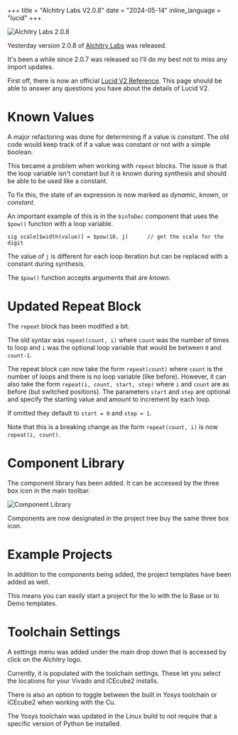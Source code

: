 +++
title = "Alchitry Labs V2.0.8"
date = "2024-05-14"
inline_language = "lucid"
+++

![Alchitry Labs 2.0.8](https://cdn.alchitry.com/labs-v2/alchitry-labs-2.0.8-preview.gif)

Yesterday version 2.0.8 of [Alchitry Labs](@/alchitry-labs.md) was released.

It's been a while since 2.0.7 was released so I'll do my best not to miss any import updates.

First off, there is now an official [Lucid V2 Reference](@/tutorials/lucid-reference.md). This page should be able to answer any questions you have about the details of Lucid V2.

# Known Values

A major refactoring was done for determining if a value is _constant_. The old code would keep track of if a value was constant or not with a simple boolean.

This became a problem when working with `repeat` blocks. The issue is that the loop variable isn't constant but it is known during synthesis and should be able to be used like a constant.

To fix this, the state of an expression is now marked as _dynamic_, _known_, or _constant_.

An important example of this is in the `binToDec` component that uses the `$pow()` function with a loop variable.

```lucid
sig scale[$width(value)] = $pow(10, j)      // get the scale for the digit
```

The value of `j` is different for each loop iteration but can be replaced with a constant during synthesis.

The `$pow()` function accepts arguments that are _known_.

# Updated Repeat Block

The `repeat` block has been modified a bit.

The old syntax was `repeat(count, i)` where `count` was the number of times to loop and `i` was the optional loop variable that would be between `0` and `count-1`.

The repeat block can now take the form `repeat(count)` where `count` is the number of loops and there is no loop variable (like before). However, it can also take the form `repeat(i, count, start, step)` where `i` and `count` are as before (but switched positions). The parameters `start` and `step` are optional and specify the starting value and amount to increment by each loop.

If omitted they default to `start = 0` and `step = 1`.

Note that this is a breaking change as the form `repeat(count, i)` is now `repeat(i, count)`.

# Component Library

The component library has been added. It can be accessed by the three box icon in the main toolbar.

![Component Library](https://cdn.alchitry.com/labs-v2/component-library.png)

Components are now designated in the project tree buy the same three box icon.

# Example Projects

In addition to the components being added, the project templates have been added as well.

This means you can easily start a project for the Io with the Io Base or Io Demo templates.

# Toolchain Settings

A settings menu was added under the main drop down that is accessed by click on the Alchitry logo.

Currently, it is populated with the toolchain settings. These let you select the locations for your Vivado and iCEcube2 installs.

There is also an option to toggle between the built in Yosys toolchain or iCEcube2 when working with the Cu.

The Yosys toolchain was updated in the Linux build to not require that a specific version of Python be installed.
